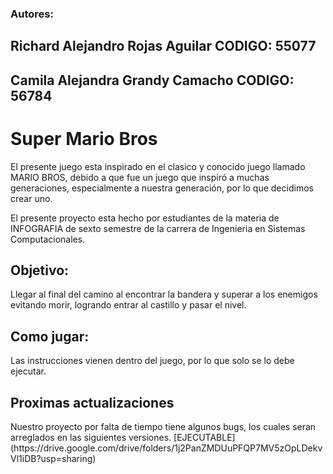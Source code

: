<h3> Autores: </h3>
<h2> Richard Alejandro Rojas Aguilar CODIGO: 55077</h2>
<h2> Camila Alejandra Grandy Camacho CODIGO: 56784</h2>
<h1> Super Mario Bros </h1>
El presente juego esta inspirado en el clasico y conocido juego llamado MARIO BROS, debido a que fue un juego que inspiró a muchas generaciones, 
especialmente a nuestra generación, por lo que decidimos crear uno.

El presente proyecto esta hecho por estudiantes de la materia de INFOGRAFIA de sexto semestre de la carrera de Ingenieria en Sistemas Computacionales.

<h2>Objetivo: </h2>
Llegar al final del camino al encontrar la bandera y superar a los enemigos evitando morir, logrando entrar al castillo y pasar el nivel.

<h2>Como jugar: </h2>
Las instrucciones vienen dentro del juego, por lo que solo se lo debe ejecutar.
<h2> Proximas actualizaciones </h2>
Nuestro proyecto por falta de tiempo tiene algunos bugs, los cuales seran arreglados en las siguientes versiones.
[EJECUTABLE](https://drive.google.com/drive/folders/1j2PanZMDUuPFQP7MV5zOpLDekvVl1iDB?usp=sharing)
